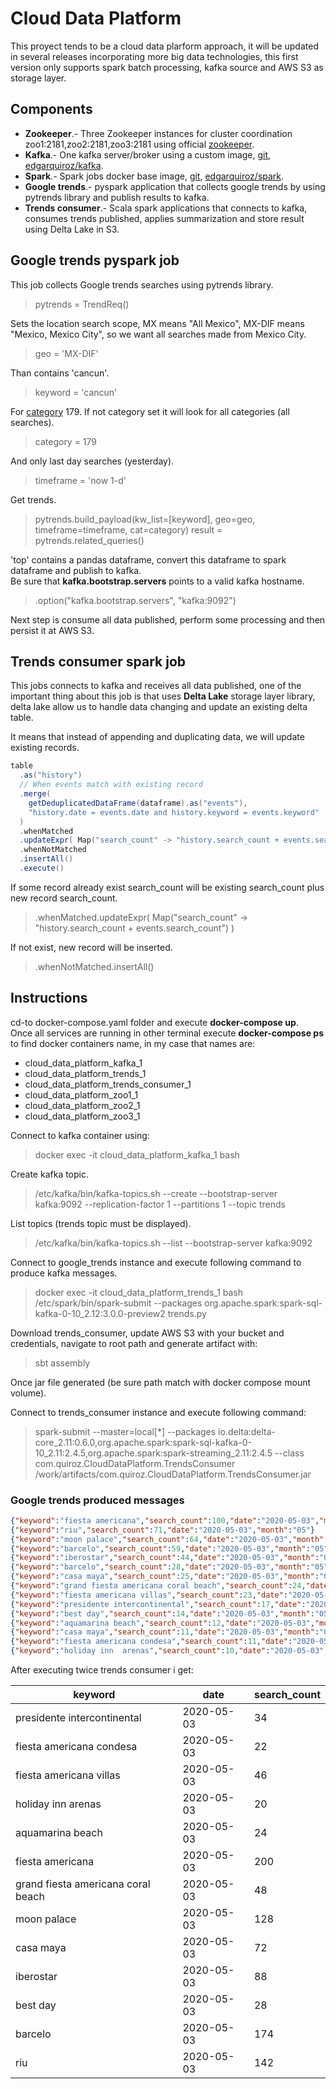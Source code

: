 # Cloud Data Platform  
  
This proyect tends to be a cloud data plarform approach, it will be updated in several releases incorporating more big data technologies, this first version only supports spark batch processing, kafka source and AWS S3 as storage layer.  
  
## Components  
  
* **Zookeeper**.- Three Zookeeper instances for cluster coordination zoo1:2181,zoo2:2181,zoo3:2181 using official [zookeeper](https://hub.docker.com/_/zookeeper).  
* **Kafka**.- One kafka server/broker using a custom image, [git](https://github.com/edgar-quiroz/kafka), [edgarquiroz/kafka](https://hub.docker.com/repository/docker/edgarquiroz/kafka).  
* **Spark**.- Spark jobs docker base image, [git](https://github.com/edgar-quiroz/spark), [edgarquiroz/spark](https://hub.docker.com/repository/docker/edgarquiroz/spark).  
* **Google trends**.- pyspark application that collects google trends by using pytrends library and publish results to kafka.  
* **Trends consumer**.- Scala spark applications that connects to kafka, consumes trends published, applies summarization and store result using Delta Lake in S3.  
  
## Google trends pyspark job  
This job collects Google trends searches using pytrends library.  
> pytrends = TrendReq()  
  
Sets the location search scope, MX means "All Mexico", MX-DIF means "Mexico, Mexico City", so we want all searches made from Mexico City.  
> geo = 'MX-DIF'  
  
Than contains 'cancun'.  
> keyword = 'cancun'  
  
For [category](https://github.com/pat310/google-trends-api/wiki/Google-Trends-Categories) 179.
If not category set it will look for all categories (all searches).  
> category = 179  
  
And only last day searches (yesterday).   
> timeframe = 'now 1-d'  
  
Get trends.  
> pytrends.build_payload(kw_list=[keyword], geo=geo, timeframe=timeframe, cat=category)
> result = pytrends.related_queries()
  
'top' contains a pandas dataframe, convert this dataframe to spark dataframe and publish to kafka.  
Be sure that **kafka.bootstrap.servers** points to a valid kafka hostname.  
> .option("kafka.bootstrap.servers", "kafka:9092")
  
Next step is consume all data published, perform some processing and then persist it at AWS S3.  
  
## Trends consumer spark job
This jobs connects to kafka and receives all data published, one of the important thing about this job is that uses **Delta Lake** storage layer library, delta lake allow us to handle data changing and update an existing delta table.  
  
It means that instead of appending and duplicating data, we will update existing records.
  
```scala
table
  .as("history")
  // When events match with existing record
  .merge(
    getDeduplicatedDataFrame(dataframe).as("events"),
    "history.date = events.date and history.keyword = events.keyword"
  )
  .whenMatched
  .updateExpr( Map("search_count" -> "history.search_count + events.search_count") )
  .whenNotMatched
  .insertAll()
  .execute()
```
  
If some record already exist search_count will be existing search_count plus new record search_count.  
> .whenMatched.updateExpr( Map("search_count" -> "history.search_count + events.search_count") )  
  
If not exist, new record will be inserted.  
> .whenNotMatched.insertAll()
  
## Instructions  
  
cd-to docker-compose.yaml folder and execute **docker-compose up**.  
Once all services are running in other terminal execute **docker-compose ps** to find docker containers name, in my case that names are:  
  
* cloud_data_platform_kafka_1  
* cloud_data_platform_trends_1  
* cloud_data_platform_trends_consumer_1  
* cloud_data_platform_zoo1_1  
* cloud_data_platform_zoo2_1  
* cloud_data_platform_zoo3_1  
  
Connect to kafka container using:  
> docker exec -it cloud_data_platform_kafka_1 bash 
  
Create kafka topic.  
> /etc/kafka/bin/kafka-topics.sh --create --bootstrap-server kafka:9092 --replication-factor 1 --partitions 1 --topic trends  
  
List topics (trends topic must be displayed).  
> /etc/kafka/bin/kafka-topics.sh --list --bootstrap-server kafka:9092  
    
Connect to google_trends instance and execute following command to produce kafka messages.  
> docker exec -it cloud_data_platform_trends_1 bash  
> /etc/spark/bin/spark-submit --packages org.apache.spark:spark-sql-kafka-0-10_2.12:3.0.0-preview2 trends.py  
  
Download trends_consumer, update AWS S3 with your bucket and credentials, navigate to root path and generate artifact with:  
> sbt assembly  
  
Once jar file generated (be sure path match with docker compose mount volume).  
  
Connect to trends_consumer instance and execute following command:  
> spark-submit --master=local[*] --packages io.delta:delta-core_2.11:0.6.0,org.apache.spark:spark-sql-kafka-0-10_2.11:2.4.5,org.apache.spark:spark-streaming_2.11:2.4.5 --class com.quiroz.CloudDataPlatform.TrendsConsumer /work/artifacts/com.quiroz.CloudDataPlatform.TrendsConsumer.jar 
  
### Google trends produced messages
```json
{"keyword":"fiesta americana","search_count":100,"date":"2020-05-03","month":"05"}
{"keyword":"riu","search_count":71,"date":"2020-05-03","month":"05"}
{"keyword":"moon palace","search_count":64,"date":"2020-05-03","month":"05"}
{"keyword":"barcelo","search_count":59,"date":"2020-05-03","month":"05"}
{"keyword":"iberostar","search_count":44,"date":"2020-05-03","month":"05"}
{"keyword":"barcelo","search_count":28,"date":"2020-05-03","month":"05"}
{"keyword":"casa maya","search_count":25,"date":"2020-05-03","month":"05"}
{"keyword":"grand fiesta americana coral beach","search_count":24,"date":"2020-05-03","month":"05"}
{"keyword":"fiesta americana villas","search_count":23,"date":"2020-05-03","month":"05"}
{"keyword":"presidente intercontinental","search_count":17,"date":"2020-05-03","month":"05"}
{"keyword":"best day","search_count":14,"date":"2020-05-03","month":"05"}
{"keyword":"aquamarina beach","search_count":12,"date":"2020-05-03","month":"05"}
{"keyword":"casa maya","search_count":11,"date":"2020-05-03","month":"05"}
{"keyword":"fiesta americana condesa","search_count":11,"date":"2020-05-03","month":"05"}
{"keyword":"holiday inn  arenas","search_count":10,"date":"2020-05-03","month":"05"}
```  
  
After executing twice trends consumer i get:  
  
|keyword|date|search_count|
|---|---|---|
|presidente intercontinental|2020-05-03|34|
|fiesta americana condesa|2020-05-03|22|
|fiesta americana villas|2020-05-03|46|
|holiday inn  arenas|2020-05-03|20|
|aquamarina beach|2020-05-03|24|
|fiesta americana|2020-05-03|200|
|grand fiesta americana coral beach|2020-05-03|48|
|moon palace|2020-05-03|128|
|casa maya|2020-05-03|72|
|iberostar|2020-05-03|88|
|best day|2020-05-03|28|
|barcelo|2020-05-03|174|
|riu|2020-05-03|142| 

